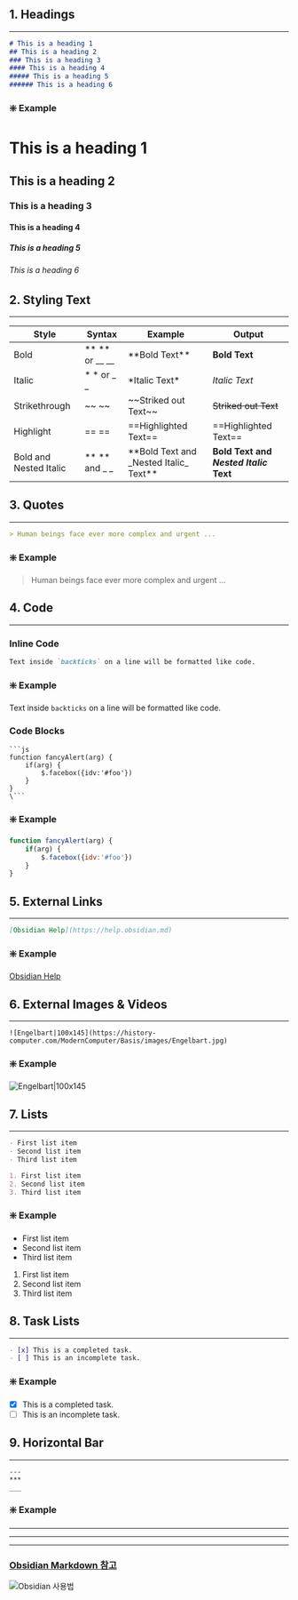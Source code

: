 ## 1. Headings
---
``` Markdown
# This is a heading 1
## This is a heading 2
### This is a heading 3
#### This is a heading 4
##### This is a heading 5
###### This is a heading 6
```
### ❇️ Example

# This is a heading 1
## This is a heading 2
### This is a heading 3
#### This is a heading 4
##### This is a heading 5
###### This is a heading 6

## 2. Styling Text
---

| **Style** | **Syntax** | **Example** | **Output** |
| - | - | - | - |
| Bold | ** ** or __ __ | \*\*Bold Text\*\* | **Bold Text** |
| Italic | * * or _ _ | \*Italic Text\* | *Italic Text* |
| Strikethrough | ~~ ~~ | \~\~Striked out Text\~\~ | ~~Striked out Text~~ |
| Highlight | == == | \=\=Highlighted Text\=\= | ==Highlighted Text== |
| Bold and Nested Italic | ** ** and _ _ | \*\*Bold Text and \_Nested Italic\_ Text\*\* | **Bold Text and _Nested Italic_ Text** |

## 3. Quotes
---

``` Markdown
> Human beings face ever more complex and urgent ...
```

### ❇️ Example

> Human beings face ever more complex and urgent ...

## 4. Code
---
### Inline Code
``` Markdown
Text inside `backticks` on a line will be formatted like code.
```
### ❇️ Example

Text inside `backticks` on a line will be formatted like code.


### Code Blocks
```
```js
function fancyAlert(arg) {
	if(arg) {
		$.facebox({idv:'#foo'})
	}
}
\```
```

### ❇️ Example

```js
function fancyAlert(arg) {
	if(arg) {
		$.facebox({idv:'#foo'})
	}
}
```

## 5. External Links
---
``` Markdown
[Obsidian Help](https://help.obsidian.md)
```

### ❇️ Example

[Obsidian Help](https://help.obsidian.md)

## 6. External Images & Videos
---
```
![Engelbart|100x145](https://history-computer.com/ModernComputer/Basis/images/Engelbart.jpg)
```

### ❇️ Example

![Engelbart|100x145](https://history-computer.com/ModernComputer/Basis/images/Engelbart.jpg)

## 7. Lists
---
``` Markdown
- First list item
- Second list item
- Third list item

1. First list item
2. Second list item
3. Third list item
```

### ❇️ Example

- First list item
- Second list item
- Third list item

1. First list item
2. Second list item
3. Third list item

## 8. Task Lists
---
``` Markdown
- [x] This is a completed task.
- [ ] This is an incomplete task.
```

### ❇️ Example

- [x] This is a completed task.
- [ ] This is an incomplete task.

## 9. Horizontal Bar
---
```
---
***
___
```

### ❇️ Example

---
***
___

### [Obsidian Markdown 참고](https://help.obsidian.md/Editing+and+formatting/Basic+formatting+syntax)
![Obsidian 사용법](https://www.youtube.com/watch?v=h6rxKbbgI28)
